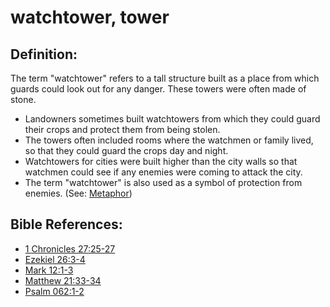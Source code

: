 # watchtower, tower #

## Definition: ##

The term "watchtower" refers to a tall structure built as a place from which guards could look out for any danger. These towers were often made of stone.

* Landowners sometimes built watchtowers from which they could guard their crops and protect them from being stolen.
* The towers often included rooms where the watchmen or family lived, so that they could guard the crops day and night.
* Watchtowers for cities were built higher than the city walls so that watchmen could see if any enemies were coming to attack the city.
* The term "watchtower" is also used as a symbol of protection from enemies. (See: [Metaphor](en/ta-vol1/translate/man/figs-metaphor))



## Bible References: ##

* [1 Chronicles 27:25-27](en/tn/1ch/help/27/25)
* [Ezekiel 26:3-4](en/tn/ezk/help/26/03)
* [Mark 12:1-3](en/tn/mrk/help/12/01)
* [Matthew 21:33-34](en/tn/mat/help/21/33)
* [Psalm 062:1-2](en/tn/psa/help/62/01)